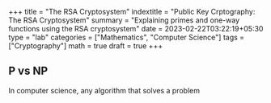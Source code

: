 +++
title = "The RSA Cryptosystem"
indextitle = "Public Key Crptography: The RSA Cryptosystem"
summary = "Explaining primes and one-way functions using the RSA cryptosystem"
date = 2023-02-22T03:22:19+05:30
type = "lab"
categories = ["Mathematics", "Computer Science"]
tags = ["Cryptography"]
math = true
draft = true
+++

## P vs NP

In computer science, any algorithm that solves a problem
